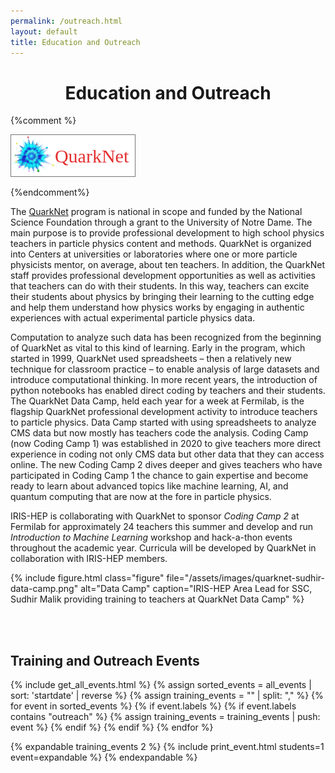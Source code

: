 ```yaml
---
permalink: /outreach.html
layout: default
title: Education and Outreach
---
```

<center>
<h1> Education and Outreach</h1>
</center>

{%comment %}

<a href="https://quarknet.org" style="text-decoration: none;color: #002b5c;background: #fff !important;border: 1px solid #777;font-size: 30px; padding: 15px 0px">
  <img src="/assets/logos/quarknet-logo.png" alt="QuarkNet Logo" style="line-height: 1.42857143;color: #002b5c;font-size: 30px;border: 0;max-height: 60px;vertical-align: top;margin-top: 2px;">
  <span style="font-size: 30px;margin-right: 10px;margin-left: -8px;line-height: 70px;color: #e53030;font-family: Times New Roman, Times, serif;">QuarkNet</span>
</a>

{%endcomment%}

The [QuarkNet](https://quarknet.org) program is national in scope and funded by the National Science Foundation through a grant to the University of Notre Dame. The main purpose is to provide professional development to high school physics teachers in particle physics content and methods. QuarkNet is organized into Centers at universities or laboratories where one or more particle physicists mentor, on average, about ten teachers. In addition, the QuarkNet staff provides professional development opportunities as well as activities that teachers can do with their students. In this way, teachers can excite their students about physics by bringing their learning to the cutting edge and help them understand how physics works by engaging in authentic experiences with actual experimental particle physics data.

Computation to analyze such data has been recognized from the beginning of QuarkNet as vital to this kind of learning. Early in the program, which started in 1999, QuarkNet used spreadsheets – then a relatively new technique for classroom practice – to enable analysis of large datasets and introduce computational thinking. In more recent years, the introduction of python notebooks has enabled direct coding by teachers and their students. The QuarkNet Data Camp, held each year for a week at Fermilab, is the flagship QuarkNet professional development activity to introduce teachers to particle physics. Data Camp started with using spreadsheets to analyze CMS data but now mostly has teachers code the analysis. Coding Camp (now Coding Camp 1) was established in 2020 to give teachers more direct experience in coding not only CMS data but other data that they can access online. The new Coding Camp 2 dives deeper and gives teachers who have participated in Coding Camp 1 the chance to gain expertise and become ready to learn about advanced topics like machine learning, AI, and quantum computing that are now at the fore in particle physics.

IRIS-HEP is collaborating with QuarkNet to sponsor _Coding Camp 2_ at Fermilab for approximately 24 teachers this summer and develop and run _Introduction to Machine Learning_ workshop and hack-a-thon events throughout the academic year. Curricula will be developed by QuarkNet in collaboration with IRIS-HEP members.

{% include figure.html
    class="figure"
    file="/assets/images/quarknet-sudhir-data-camp.png"
    alt="Data Camp"
    caption="IRIS-HEP Area Lead for SSC, Sudhir Malik providing training to teachers at QuarkNet Data Camp"
%}

<br><br>

## Training and Outreach Events



{% include get_all_events.html %}
{% assign sorted_events = all_events | sort: 'startdate' | reverse %}
{% assign training_events = "" | split: "," %}
{% for event in sorted_events %}
{% if event.labels %}
{% if event.labels contains "outreach" %}
{% assign training_events = training_events | push: event %}
{% endif %}
{% endif %}
{% endfor %}

{% expandable training_events 2 %}
{% include print_event.html students=1 event=expandable %}
{% endexpandable %}

<!--

{%comment %}

{% for outevt in training_events limit:1 %}
1. {{outevt}}
{% endfor %}



{% for outevt in training_events %}
1. [{{outevt.name}}]({{outevt.meetingurl}}) - {{outevt.startdate | date_to_string }}  ({{outevt.location}})
{% endfor %}

{%endcomment%} -->